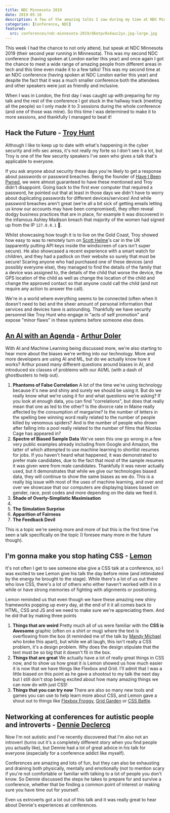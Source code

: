 ```yaml
---
title: NDC Minnesota 2019
date: 2019-05-16
description: A few of the amazing talks I saw during my time at NDC Minnesota in 2019.
categories: [Conference, NDC]
featured:
  src: conferences/ndc-minnesota-2019/d6etpv9x4auc2ys.jpg-large.jpg
---
```


This week I had the chance to not only attend, but speak at NDC Minnesota 2019 (their second year running in Minnesota). This was my second NDC conference (having spoken at London earlier this year) and once again I got the chance to meet a wide range of amazing people from different areas in tech and this time even made it to a few talks! This was my second time at an NDC conference (having spoken at NDC London earlier this year) and despite the fact that it was a much smaller conference both the attendees and other speakers were just as friendly and inclusive.

When I was in London, the first day I was caught up with preparing for my talk and the rest of the conference I got stuck in the hallway track (meeting all the people) so I only made it to 3 sessions during the whole conference (and one of those was mine). So this time I was determined to make it to more sessions, and thankfully I managed to beat it!

## Hack the Future - [Troy Hunt](https://troyhunt.com)

Although I like to keep up to date with what's happening in the cyber security and info sec areas, it's not really my forte so I don't see it a lot, but Troy is one of the few security speakers I've seen who gives a talk that's applicable to everyone.

If you ask anyone about security these days you're likely to get a response about passwords or password breaches. Being the founder of [Have I Been Pwned](https://haveibeenpwned.com/), we were almost guaranteed to have these mentioned and Troy didn't disappoint. Going back to the first ever computer that required a password, he pointed out that at least in those days we didn't have to worry about duplicating passwords for different devices/services! And while password breaches aren't great (we're all a bit sick of getting emails letting us know our accounts may have been compromised), they often reveal dodgy business practices that are in place, for example it was discovered in the infamous Ashley Madison breach that majority of the women had signed up from the IP `127.0.0.1` 🤔.

Whilst showcasing how tough it is to live on the Gold Coast, Troy showed how easy to was to remotely turn on [Scott Helme](https://scotthelme.co.uk/)'s car in the UK (apparently putting API keys inside the windscreen of cars isn't super secure). He also showcased a recent experience with a smart watch for children, and they had a padlock on their website so surely that must be secure! Scaring anyone who had purchased one of these devices (and possibly everyone else), they managed to find the details of the family that a device was assigned to, the details of the child that worse the device, the GPS location of the child as well as change the location of the child and change the approved contact so that anyone could call the child (and not require any action to answer the call).

We're in a world where everything seems to be connected (often when it doesn't need to be) and the sheer amount of personal information that services and devices have is astounding. Thankfully we have security personnel like Troy Hunt who engage in "acts of self promotion" and expose "minor flaws" in these systems before someone else does.

## [An AI with an Agenda](https://speakerdeck.com/arthurdoler/an-ai-with-an-agenda-how-our-biases-leak-into-machine-learning-ndc-minnesota-2019) - [Arthur Doler](https://twitter.com/arthurdoler)

With AI and Machine Learning being discussed more, we're also starting to hear more about the biases we're writing into our technology. More and more developers are using AI and ML, but do we actually know how it works? Arthur posed many different questions around biases in AI, and introduced six classes of problems with our AI/ML (with a dash of ghostbusters to help out).

1. **Phantoms of False Correlation**
   A lot of the time we're using technology because it's new and shiny and surely we should be using it. But do we really know what we're using it for and what questions we're asking?
   If you look at enough data, you can find "correlations", but does that really mean that one as led to the other? Is the divorce rate in Maine really affected by the consumption of margarine? Is the number of letters in the spelling bee winning word really related to the number of people killed by venomous spiders? And is the number of people who drown after falling into a pool really related to the number of films that Nicolas Cage has appeared in?
2. **Spectre of Biased Sample Data**
   We've seen this one go wrong in a few very public examples already including from Google and Amazon, the latter of which attempted to use machine learning to shortlist resumes for jobs. If you haven't heard what happened, it was demonstrated to prefer male candidates, due to the fact that most of the sample resumes it was given were from male candidates. Thankfully it was never actually used, but it demonstrates that while we give our technologies biased data, they will continue to show the same biases as we do.
   This is a really big issue with most of the uses of machine learning, and over and over we showcase that our computers are displaying biases based on gender, race, post codes and more depending on the data we feed it.
3. **Shade of Overly-Simplistic Maximisation**
4. 
5. **The Simulation Surprise**
6. **Apparition of Fairness**
7. **The Feedback Devil**

This is a topic we're seeing more and more of but this is the first time I've seen a talk specifically on the topic (I foresee many more in the future though).

## I'm gonna make you stop hating CSS - [Lemon](https://ahoylemon.xyz/)

It's not often I get to see someone else give a CSS talk at a conference, so I was excited to see Lemon give his talk the day before mine (and intimidated by the energy he brought to the stage). While there's a lot of us out there who love CSS, there's a lot of others who either haven't worked with it in a while or have strong memories of fighting with alignments or positioning.

Lemon reminded us that even though we have these amazing new shiny frameworks popping up every day, at the end of it it all comes back to HTML, CSS and JS and we need to make sure we're appreciating them. And he did that by making three points

1. **Things that are weird**
   Pretty much all of us were familiar with the **CSS is Awesome** graphic (often on a shirt or mug) where the text is overflowing from the box (it reminded me of the talk by [Mandy Michael](https://www.youtube.com/watch?v=oT7Ihsh10x4) who broke this apart), but while we all laugh, this isn't really a CSS problem, it's a design problem. Why does the design stipulate that the text must be so big that it doesn't fit in the box.
2. **Things that are great**
   We actually have a lot of really great things in CSS now, and to show us how great it is Lemon showed us how much easier it is now that we have things like Flexbox and Grid. I'll admit that I was a little biased on this point as he gave a shootout to my talk the next day but I still don't stop being excited about how many amazing things we can now do with just CSS!
3. **Things that you can try now**
   There are also so many new tools and games you can use to help learn more about CSS, and Lemon gave a shout out to things like [Flexbox Froggy](https://flexboxfroggy.com/), [Grid Garden](https://cssgridgarden.com/) or [CSS Battle](https://cssbattle.dev/).

## Networking at conferences for autistic people and introverts - [Dennie Declercq](https://twitter.com/DennieDeclercq)

Now I'm not autistic and I've recently discovered that I'm also not an introvert (turns out it's a completely different story when you find people you actually like), but Dennie had a lot of great advice in his talk for everyone (especially for a conference addict like myself). 

Conferences are amazing and lots of fun, but they can also be exhausting and draining both physically, mentally and emotionally (not to mention scary if you're not comfortable or familiar with talking to a lot of people you don't know. So Dennie discussed the steps he takes to prepare for and survive a conference, whether that be finding a common point of interest or making sure you have time out for yourself. 

Even us extroverts got a lot out of this talk and it was really great to hear about Dennie's experiences at conferences.

